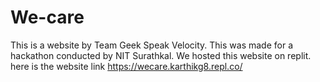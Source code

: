 # We-care
This is a website by Team Geek Speak Velocity. This was made for a hackathon conducted by NIT Surathkal. We hosted this website on replit. 
here is the website link https://wecare.karthikg8.repl.co/
